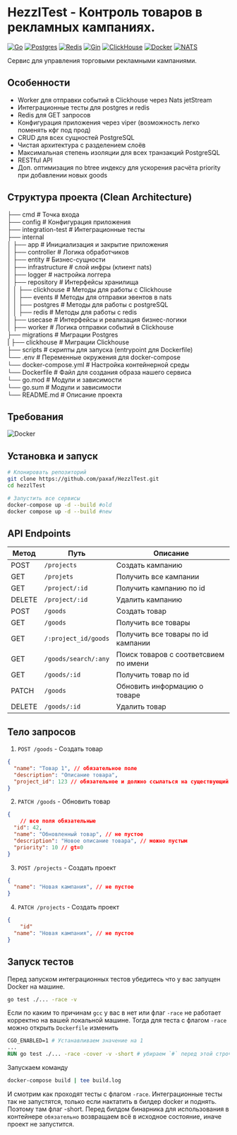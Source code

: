 # HezzlTest - Контроль товаров в рекламных кампаниях.

[![Go](https://img.shields.io/badge/Go-00ADD8?style=for-the-badge&logo=go&logoColor=white)](https://go.dev/doc/)
[![Postgres](https://img.shields.io/badge/Postgres-316192?style=for-the-badge&logo=postgresql&logoColor=white)](https://www.postgresql.org/docs/)
[![Redis](https://img.shields.io/badge/Redis-DC382D?style=for-the-badge&logo=redis&logoColor=white)](https://redis.io/docs)
[![Gin](https://img.shields.io/badge/Gin-Golang-00ADD8?style=for-the-badge&logo=go&logoColor=white)](https://gin-gonic.com/docs/)
[![ClickHouse](https://img.shields.io/badge/ClickHouse-FFCC01?style=for-the-badge&logo=clickhouse&logoColor=black)](https://clickhouse.com/docs/en/)
[![Docker](https://img.shields.io/badge/Docker-2496ED?style=for-the-badge&logo=docker&logoColor=white)](https://docs.docker.com/)
[![NATS](https://img.shields.io/badge/NATS-199bfc?style=for-the-badge&logo=nats&logoColor=white)](https://docs.nats.io/)

Сервис для управления торговыми рекламными кампаниями.

## Особенности
- Worker для отправки событий в Clickhouse через Nats jetStream
- Интеграционные тесты для postgres и redis
- Redis для GET запросов
- Конфигурация приложения через viper (возможность легко поменять кфг под прод)
- CRUD для всех сущностей PostgreSQL
- Чистая архитектура с разделением слоёв
- Максимальная степень изоляции для всех транзакций PostgreSQL
- RESTful API
- Доп. оптимизация по btree индексу для ускорения расчёта priority при добавлении новых goods


## Структура проекта (Clean Architecture)
├── cmd # Точка входа  
├── config # Конфигурация приложения  
├── integration-test # Интеграционные тесты  
├── internal  
│ ├── app # Инициализация и закрытие приложения  
│ ├── controller # Логика обработчиков   
│ ├── entity # Бизнес-сущности  
│ ├── infrastructure # слой инфры (клиент nats)  
│ ├── logger # настройка логгера  
│ ├── repository # Интерфейсы хранилища  
│ │ ├── clickhouse # Методы для работы с Сlickhouse  
│ │ ├── events	# Методы для отправки эвентов в nats  
│ │ ├── postgres	# Методы для работы с postgreSQL  
│ │ ├── redis	# Методы для работы с redis  
│ ├── usecase  # Интерфейсы и реализация бизнес-логики  
│ ├── worker # Логика отправки событий в Сlickhouse  
├── migrations # Миграции Postgres  
| ├── clickhouse # Миграции Сlickhouse  
├── scripts # скрипты для запуска (entrypoint для Dockerfile)  
└── .env # Переменные окружения для docker-compose  
└── docker-compose.yml # Настройка контейнерной среды  
└── Dockerfile # Файл для создания образа нашего сервиса  
└── go.mod  # Модули и зависимости  
└── go.sum  # Модули и зависимости  
└── README.md # Описание проекта

## Требования
![Docker](https://img.shields.io/badge/Docker-Required-blue?logo=docker&style=flat)

## Установка и запуск
```bash
# Клонировать репозиторий
git clone https://github.com/paxaf/HezzlTest.git
cd hezzlTest

# Запустить все сервисы
docker-compose up -d --build #old
docker compose up -d --build #new
```
## API Endpoints

| Метод   | Путь           | Описание                 |
|---------|----------------|--------------------------|
| POST    | `/projects`      | Создать кампанию         |
| GET     | `/projets`      | Получить все кампании      |
| GET     | `/project/:id`      | Получить кампанию по id  |
| DELETE  | `/project/:id`  | Удалить кампанию           |
| POST  | `/goods`  | Создать товар           |
| GET  | `/goods`  | Получить все товары           |
| GET  | ``/:project_id/goods``  | Получить все товары по id кампании          |
| GET  | `/goods/search/:any`  | Поиск товаров с соответсвием по имени           |
| GET  | `/goods/:id`  | Получить товар по id           |
| PATCH  | `/goods`  | Обновить информацию о товаре           |
| DELETE  | `/goods/:id`  | Удалить товар           |

## Тело запросов

1. `POST /goods` - Создать товар
```JSON
{
  "name": "Товар 1", // обязательное поле
  "description": "Описание товара",
  "project_id": 123 // обязательное и должно ссылаться на существующий projects(id)
}
```

2. `PATCH /goods` - Обновить товар
```JSON
{
	// все поля обязательные
  "id": 42, 
  "name": "Обновленный товар", // не пустое
  "description": "Новое описание товара", // можно пустым
  "priority": 10 // gt=0
}
```
3. `POST /projects` - Создать проект
```JSON
{
  "name": "Новая кампания", // не пустое
}
```
4. `PATCH /projects` - Создать проект
```JSON
{
	"id"
  "name": "Новая кампания", // не пустое
}
```
## Запуск тестов
Перед запуском интеграционных тестов убедитесь что у вас запущен Docker на машине.
```bash
go test ./... -race -v
```
Если по каким то причинам `gcc` у вас в нет или флаг `-race` не работает корректно на вашей локальной машине. Тогда для теста с флагом `-race` можно открыть `Dockerfile` изменить 
```Dockerfile 
CGO_ENABLED=1 # Устанавливаем значение на 1
...
RUN go test ./... -race -cover -v -short # убираем `#` перед этой строчкой
```
Запускаем команду 
```bash
docker-compose build | tee build.log
```

И смотрим как проходят тесты с флагом `-race`.
Интеграционные тесты так не запустятся, только если нактатить в билдер docker и поднять. Поэтому там флаг -short.
Перед билдом бинарника для использования в контейнере ``обязательно`` возвращаем всё в исходное состояние, иначе проект не запустится.

